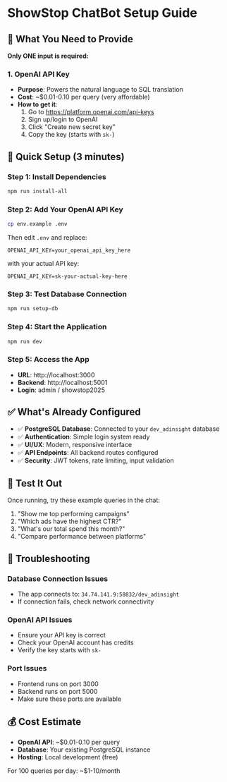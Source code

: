 # ShowStop ChatBot Setup Guide

## 🎯 What You Need to Provide

**Only ONE input is required:**

### 1. OpenAI API Key
- **Purpose**: Powers the natural language to SQL translation
- **Cost**: ~$0.01-0.10 per query (very affordable)
- **How to get it**:
  1. Go to https://platform.openai.com/api-keys
  2. Sign up/login to OpenAI
  3. Click "Create new secret key"
  4. Copy the key (starts with `sk-`)

## 🚀 Quick Setup (3 minutes)

### Step 1: Install Dependencies
```bash
npm run install-all
```

### Step 2: Add Your OpenAI API Key
```bash
cp env.example .env
```
Then edit `.env` and replace:
```
OPENAI_API_KEY=your_openai_api_key_here
```
with your actual API key:
```
OPENAI_API_KEY=sk-your-actual-key-here
```

### Step 3: Test Database Connection
```bash
npm run setup-db
```

### Step 4: Start the Application
```bash
npm run dev
```

### Step 5: Access the App
- **URL**: http://localhost:3000
- **Backend**: http://localhost:5001
- **Login**: admin / showstop2025

## ✅ What's Already Configured

- ✅ **PostgreSQL Database**: Connected to your `dev_adinsight` database
- ✅ **Authentication**: Simple login system ready
- ✅ **UI/UX**: Modern, responsive interface
- ✅ **API Endpoints**: All backend routes configured
- ✅ **Security**: JWT tokens, rate limiting, input validation

## 🧪 Test It Out

Once running, try these example queries in the chat:

1. "Show me top performing campaigns"
2. "Which ads have the highest CTR?"
3. "What's our total spend this month?"
4. "Compare performance between platforms"

## 🔧 Troubleshooting

### Database Connection Issues
- The app connects to: `34.74.141.9:58832/dev_adinsight`
- If connection fails, check network connectivity

### OpenAI API Issues
- Ensure your API key is correct
- Check your OpenAI account has credits
- Verify the key starts with `sk-`

### Port Issues
- Frontend runs on port 3000
- Backend runs on port 5000
- Make sure these ports are available

## 💰 Cost Estimate

- **OpenAI API**: ~$0.01-0.10 per query
- **Database**: Your existing PostgreSQL instance
- **Hosting**: Local development (free)

For 100 queries per day: ~$1-10/month 